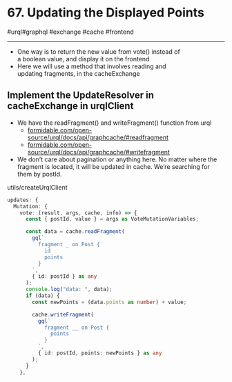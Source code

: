 # 67\. Updating the Displayed Points

#urql#graphql #exchange #cache #frontend 

* * *

- One way is to return the new value from vote() instead of a boolean value, and display it on the frontend
- Here we will use a method that involves reading and updating fragments, in the cacheExchange 

## Implement the UpdateResolver in cacheExchange in urqlClient  

- We have the readFragment() and writeFragment() function from urql
    - [formidable.com/open-source/urql/docs/api/graphcache/#readfragment](https://formidable.com/open-source/urql/docs/api/graphcache/#readfragment "https://formidable.com/open-source/urql/docs/api/graphcache/#readfragment") 
    - [formidable.com/open-source/urql/docs/api/graphcache/#writefragment](https://formidable.com/open-source/urql/docs/api/graphcache/#writefragment "https://formidable.com/open-source/urql/docs/api/graphcache/#writefragment") 
- We don’t care about pagination or anything here. No matter where the fragment is located, it will be updated in cache. We’re searching for them by postId.

  

utils/createUrqlClient

```typescript
updates: {
  Mutation: {
    vote: (result, args, cache, info) => {
      const { postId, value } = args as VoteMutationVariables;

      const data = cache.readFragment(
        gql`
          fragment _ on Post {
            id
            points
          }
        `,
        { id: postId } as any
      );
      console.log("data: ", data);
      if (data) {
        const newPoints = (data.points as number) + value;

        cache.writeFragment(
          gql`
            fragment __ on Post {
              points
            }
          `,
          { id: postId, points: newPoints } as any
        );
      }
    },
```